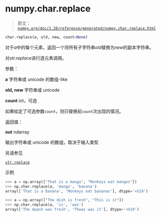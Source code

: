 # numpy.char.replace

> 原文：[`numpy.org/doc/1.26/reference/generated/numpy.char.replace.html`](https://numpy.org/doc/1.26/reference/generated/numpy.char.replace.html)

```py
char.replace(a, old, new, count=None)
```

对于*a*中的每个元素，返回一个将所有子字符串*old*替换为*new*的副本字符串。

对*str.replace*进行逐元素调用。

参数：

**a** 字符串或 unicode 的数组-like

**old, new** 字符串或 unicode

**count** int，可选

如果给定了可选参数`count`，则只替换前`count`次出现的情况。

返回值：

**out** ndarray

输出字符串或 unicode 的数组，取决于输入类型

另请参见

[`str.replace`](https://docs.python.org/3/library/stdtypes.html#str.replace "(在 Python v3.11 中)")

示例

```py
>>> a = np.array(["That is a mango", "Monkeys eat mangos"])
>>> np.char.replace(a, 'mango', 'banana')
array(['That is a banana', 'Monkeys eat bananas'], dtype='<U19') 
```

```py
>>> a = np.array(["The dish is fresh", "This is it"])
>>> np.char.replace(a, 'is', 'was')
array(['The dwash was fresh', 'Thwas was it'], dtype='<U19') 
```

